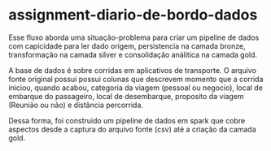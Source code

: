 # assignment-diario-de-bordo-dados

Esse fluxo aborda uma situação-problema para criar um pipeline de dados com capicidade para ler dado origem, persistencia na camada bronze, transformação na camada silver e consolidação análitica na camada gold.

A base de dados é sobre corridas em aplicativos de transporte. O arquivo fonte original possui possui colunas que descrevem momento que a corrida iniciou, quando 
acabou, categoria da viagem (pessoal ou negocio), local de embarque do passageiro, local de desembarque, proposito da viagem  (Reunião ou não) e distância percorrida.

Dessa forma, foi construido um pipeline de dados em spark que cobre aspectos desde a captura do arquivo fonte (csv) até a criação da camada gold.

